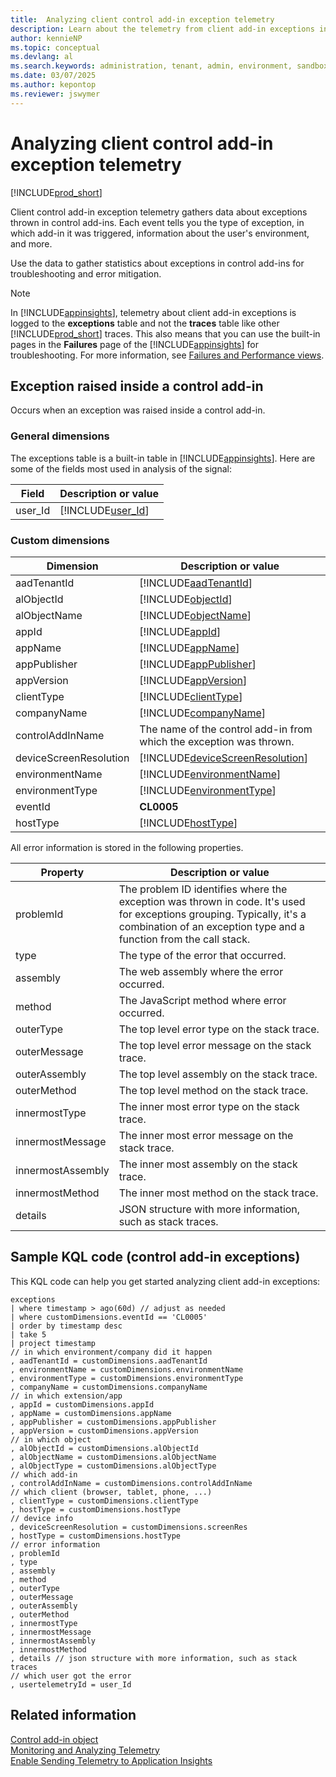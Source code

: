 ```yaml
---
title:  Analyzing client control add-in exception telemetry
description: Learn about the telemetry from client add-in exceptions in Business Central  
author: kennieNP
ms.topic: conceptual
ms.devlang: al
ms.search.keywords: administration, tenant, admin, environment, sandbox, telemetry
ms.date: 03/07/2025
ms.author: kepontop
ms.reviewer: jswymer
---
```

# Analyzing client control add-in exception telemetry

[!INCLUDE[prod_short](../developer/includes/introduced_in_2025rw1.md)]

Client control add-in exception telemetry gathers data about exceptions thrown in control add-ins. Each event tells you the type of exception, in which add-in it was triggered, information about the user's environment, and more.

Use the data to gather statistics about exceptions in control add-ins for troubleshooting and error mitigation.

> [!NOTE]
> In [!INCLUDE[appinsights](../includes/azure-appinsights-name.md)], telemetry about client add-in exceptions is logged to the **exceptions** table and not the **traces** table like other [!INCLUDE[prod_short](../developer/includes/prod_short.md)] traces. This also means that you can use the built-in pages in the **Failures** page of the [!INCLUDE[appinsights](../includes/azure-appinsights-name.md)] for troubleshooting. For more information, see [Failures and Performance views](/azure/azure-monitor/app/failures-and-performance-views?tabs=failures-view).


## Exception raised inside a control add-in

Occurs when an exception was raised inside a control add-in.

### General dimensions

The exceptions table is a built-in table in [!INCLUDE[appinsights](../includes/azure-appinsights-name.md)]. Here are some of the fields most used in analysis of the signal:

|Field|Description or value|
|---------|-----|
|user_Id|[!INCLUDE[user_Id](../includes/include-telemetry-user-id.md)] |


### Custom dimensions

|Dimension|Description or value|
|---------|-----|
|aadTenantId|[!INCLUDE[aadTenantId](../includes/include-telemetry-dimension-aadtenantid.md)]|
|alObjectId|[!INCLUDE[objectId](../includes/include-telemetry-dimension-page-object-id.md)]|
|alObjectName|[!INCLUDE[objectName](../includes/include-telemetry-dimension-page-object-name.md)]|
|appId|[!INCLUDE[appId](../includes/include-telemetry-dimension-page-app-id.md)]|
|appName|[!INCLUDE[appName](../includes/include-telemetry-dimension-page-app-name.md)]|
|appPublisher|[!INCLUDE[appPublisher](../includes/include-telemetry-dimension-page-app-publisher.md)]|
|appVersion|[!INCLUDE[appVersion](../includes/include-telemetry-dimension-page-app-version.md)]|
|clientType| [!INCLUDE[clientType](../includes/include-telemetry-dimension-client-type.md)] |
|companyName|[!INCLUDE[companyName](../includes/include-telemetry-dimension-company-name.md)]|
|controlAddInName| The name of the control add-in from which the exception was thrown. |
|deviceScreenResolution| [!INCLUDE[deviceScreenResolution](../includes/include-telemetry-dimension-device-screen-resolution.md)] |
|environmentName|[!INCLUDE[environmentName](../includes/include-telemetry-dimension-environment-name.md)]|
|environmentType|[!INCLUDE[environmentType](../includes/include-telemetry-dimension-environment-type.md)]|
|eventId|**CL0005** |
|hostType| [!INCLUDE[hostType](../includes/include-telemetry-dimension-host-type.md)]|


All error information is stored in the following properties. 

|Property|Description or value|
|---------|-----|
| problemId | The problem ID identifies where the exception was thrown in code. It's used for exceptions grouping. Typically, it's a combination of an exception type and a function from the call stack. |
| type | The type of the error that occurred. |
| assembly| The web assembly where the error occurred. |
| method| The JavaScript method where error occurred. |
| outerType | The top level error type on the stack trace. |
| outerMessage | The top level error message on the stack trace. |
| outerAssembly | The top level assembly on the stack trace. |
| outerMethod | The top level method on the stack trace. |
| innermostType | The inner most error type on the stack trace. |
| innermostMessage | The inner most error message on the stack trace. |
| innermostAssembly | The inner most assembly on the stack trace. |
| innermostMethod | The inner most method on the stack trace. |
| details | JSON structure with more information, such as stack traces. |


## Sample KQL code (control add-in exceptions)

This KQL code can help you get started analyzing client add-in exceptions:

```kql
exceptions 
| where timestamp > ago(60d) // adjust as needed
| where customDimensions.eventId == 'CL0005' 
| order by timestamp desc 
| take 5
| project timestamp
// in which environment/company did it happen
, aadTenantId = customDimensions.aadTenantId 
, environmentName = customDimensions.environmentName 
, environmentType = customDimensions.environmentType
, companyName = customDimensions.companyName
// in which extension/app
, appId = customDimensions.appId
, appName = customDimensions.appName
, appPublisher = customDimensions.appPublisher
, appVersion = customDimensions.appVersion
// in which object
, alObjectId = customDimensions.alObjectId 
, alObjectName = customDimensions.alObjectName
, alObjectType = customDimensions.alObjectType
// which add-in
, controlAddInName = customDimensions.controlAddInName
// which client (browser, tablet, phone, ...)
, clientType = customDimensions.clientType
, hostType = customDimensions.hostType
// device info
, deviceScreenResolution = customDimensions.screenRes
, hostType = customDimensions.hostType
// error information
, problemId 
, type
, assembly
, method
, outerType 
, outerMessage 
, outerAssembly 
, outerMethod 
, innermostType 
, innermostMessage 
, innermostAssembly 
, innermostMethod 
, details // json structure with more information, such as stack traces
// which user got the error
, usertelemetryId = user_Id 
```

## Related information

[Control add-in object](../developer/devenv-control-addin-object.md)  
[Monitoring and Analyzing Telemetry](telemetry-overview.md)  
[Enable Sending Telemetry to Application Insights](telemetry-enable-application-insights.md)  